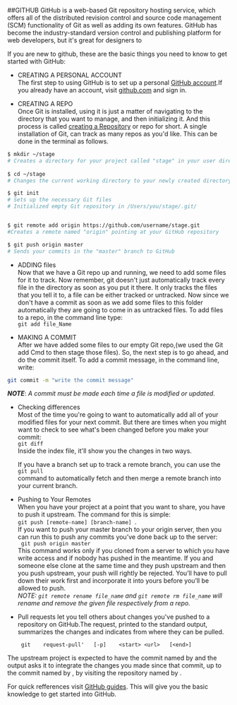 ##GITHUB
GitHub is a web-based Git repository hosting service, which offers all of the distributed revision control and source code management (SCM) functionality of Git as well as adding its own features.
GitHub has become the industry-standard version control and publishing platform for web developers, but it's great for designers to

If you are new to github, these are the basic things you need to know to get started with GitHub:
   
 -  CREATING A PERSONAL ACCOUNT   
 The first step to using GitHub is to set up a personal [GitHub account](https://help.github.com/articles/signing-up-for-a-new-github-account/).If you already have an account, visit [github.com](thub.com) and sign in.
 
 - CREATING A REPO   
Once Git is installed, using it is just a matter of navigating to the directory that you want to manage, and then initializing it. And this process is called [creating a Repository](https://help.github.com/articles/create-a-repo/) or repo for short. A single installation of Git, can track as many repos as you'd like. This can be done in the terminal as follows.   

```sh
$ mkdir ~/stage
# Creates a directory for your project called "stage" in your user directory   
 
$ cd ~/stage
# Changes the current working directory to your newly created directory

$ git init
# Sets up the necessary Git files
# Initialized empty Git repository in /Users/you/stage/.git/


$ git remote add origin https://github.com/username/stage.git
#Creates a remote named "origin" pointing at your GitHub repository

$ git push origin master
# Sends your commits in the "master" branch to GitHub
```

- ADDING files   
Now that we have a Git repo up and running, we need to add some files for it to track. Now remember, git doesn't just automatically track every file in the directory as soon as you put it there. It only tracks the files that you tell it to, a file can be either tracked or untracked. Now since we don't have a commit as soon as we add some files to this folder automatically they are going to come in as untracked files. To add files to a repo, in the command line type:  
   ``` git add file_Name  ```   
   
- MAKING A COMMIT   
After we have added some files to our empty Git repo,(we used the Git add Cmd to then stage those files). So, the next step is to go ahead, and do the commit itself. To add a commit message, in the command line, write:   
```sh  
git commit -m "write the commit message"
```   
***NOTE***: *A commit must be made each time a file is modified or updated*.

- Checking differences   
Most of the time you're going to want to automatically add all of your modified files for your next commit. But there are times when you might want to check to see what's been changed before you make your commit:   
``` git diff ```   
Inside the index file, it'll show you the changes in two ways.

  If you have a branch set up to track a remote branch, you can use the   
```git pull```   
command to automatically fetch and then merge a remote branch into your current branch. 

- Pushing to Your Remotes   
When you have your project at a point that you want to share, you have to push it upstream. The command for this is simple:   
 ```git push [remote-name] [branch-name] ```.    
If you want to push your master branch to your origin server, then you can run this to push any commits you’ve done back up to the server:   
``` git push origin master```   
This command works only if you cloned from a server to which you have write access and if nobody has pushed in the meantime. If you and someone else clone at the same time and they push upstream and then you push upstream, your push will rightly be rejected. You’ll have to pull down their work first and incorporate it into yours before you’ll be allowed to push.   
*NOTE: ```git remote rename file_name``` and ```git remote rm file_name``` will rename and remove the given file respectively from a repo.*


 - Pull	requests	let	you	tell	others	about	changes	you've	pushed	to	a	repository	on	GitHub.The	request,	printed	to	the
standard	output,	summarizes	the	changes	and	indicates	from	where	they	can	be	pulled.
  
     ``` git	request-pull'	[-p]	<start>	<url>	[<end>]```

The	upstream	project	is	expected	to	have	the	commit	named	by	 	<start>	 	and	the	output	asks	it	to	integrate	the
changes	you	made	since	that	commit,	up	to	the	commit	named	by	 	<end>	 ,	by	visiting	the	repository	named	by	 	<url>	 .


For quick refferences visit [GitHub guides](https://guides.github.com/). This will give you the basic knowledge to get started into GitHub.